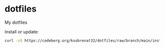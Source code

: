 # dotfiles

My dotfiles

Install or update:

```bash
curl -sS https://codeberg.org/ksobrenat32/dotfiles/raw/branch/main/install | bash
```
